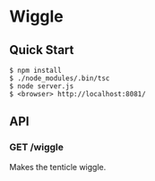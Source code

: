 # Wiggle

## Quick Start

```console
$ npm install
$ ./node_modules/.bin/tsc
$ node server.js
$ <browser> http://localhost:8081/
```

## API

### GET /wiggle

Makes the tenticle wiggle.
